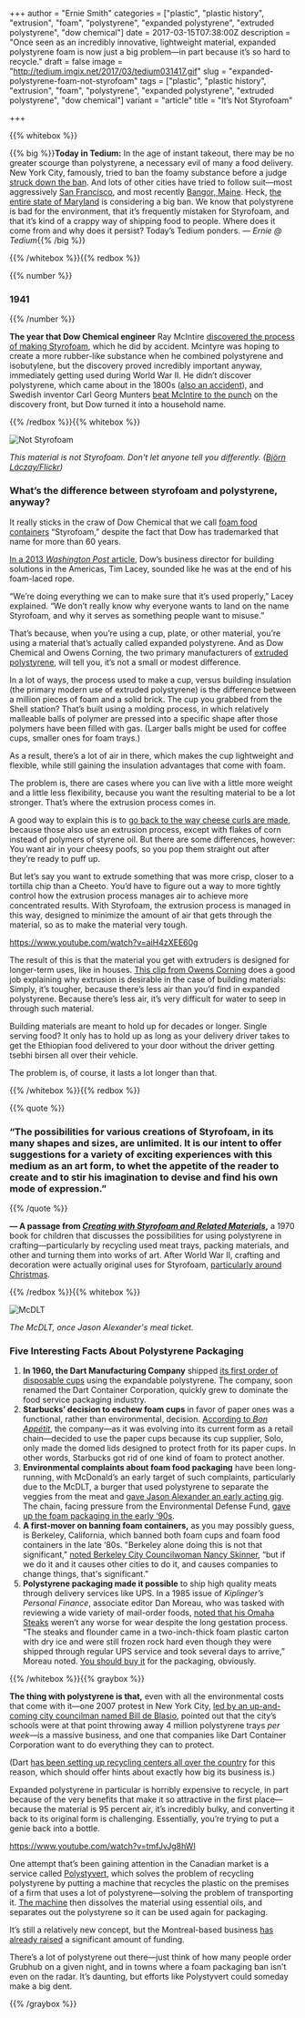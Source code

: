 +++
author = "Ernie Smith"
categories = ["plastic", "plastic history", "extrusion", "foam", "polystyrene", "expanded polystyrene", "extruded polystyrene", "dow chemical"]
date = 2017-03-15T07:38:00Z
description = "Once seen as an incredibly innovative, lightweight material, expanded polystyrene foam is now just a big problem—in part because it’s so hard to recycle."
draft = false
image = "http://tedium.imgix.net/2017/03/tedium031417.gif"
slug = "expanded-polystyrene-foam-not-styrofoam"
tags = ["plastic", "plastic history", "extrusion", "foam", "polystyrene", "expanded polystyrene", "extruded polystyrene", "dow chemical"]
variant = "article"
title = "It’s Not Styrofoam"

+++

{{% whitebox %}}

{{% big %}}**Today in Tedium:** In the age of instant takeout, there may be no greater scourge than polystyrene, a necessary evil of many a food delivery. New York City, famously, tried to ban the foamy substance before a judge [struck down the ban](https://www.nytimes.com/2015/09/23/nyregion/judge-strikes-down-new-york-citys-ban-on-foam-food-containers.html?_r=0). And lots of other cities have tried to follow suit—most aggressively [San Francisco](http://www.sfchronicle.com/opinion/editorials/article/SF-bans-Styrofoam-and-other-cities-should-follow-8353106.php), and most recently [Bangor, Maine](http://bangordailynews.com/2017/03/08/news/bangor/eco-harmful-styrofoam-cups-containers-could-be-banned-in-bangor/). Heck, [the entire state of Maryland](http://baltimore.cbslocal.com/2017/03/10/bill-may-ban-foam-to-go-food-containers-in-maryland/) is considering a big ban. We know that polystyrene is bad for the environment, that it’s frequently mistaken for Styrofoam, and that it’s kind of a crappy way of shipping food to people. Where does it come from and why does it persist? Today’s Tedium ponders. *— Ernie @ Tedium*{{% /big %}}


{{% /whitebox %}}{{% redbox %}}

{{% number %}}
### 1941
{{% /number %}}

**The year that Dow Chemical engineer** Ray McIntire [discovered the process of making Styrofoam](http://building.dow.com/ap/en/news/20080702.htm), which he did by accident. Mcintyre was hoping to create a more rubber-like substance when he combined polystyrene and isobutylene, but the discovery proved incredibly important anyway, immediately getting used during World War II. He didn’t discover polystyrene, which came about in the 1800s ([also an accident](https://www.thoughtco.com/invention-of-polystyrene-and-styrofoam-1992332)), and Swedish inventor Carl Georg Munters [beat McIntire to the punch](https://www.munters.com/en/news/global-news/2017/ashraepioneer/) on the discovery front, but Dow turned it into a household name.

{{% /redbox %}}{{% whitebox %}}

![Not Styrofoam](http://tedium.imgix.net/2017/03/0314_notstyrofoam.jpg)

*This material is not Styrofoam. Don't let anyone tell you differently. ([Björn Láczay/Flickr](https://www.flickr.com/photos/dustpuppy/19352539/))*

### What’s the difference between styrofoam and polystyrene, anyway?

It really sticks in the craw of Dow Chemical that we call [foam food containers](http://amzn.to/2mr9iVU) “Styrofoam,” despite the fact that Dow has trademarked that name for more than 60 years.

[In a 2013 *Washington Post* article](https://www.washingtonpost.com/news/wonk/wp/2013/12/18/you-have-never-actually-used-a-styrofoam-cup-plate-or-takeout-box/?utm_term=.e299ad1e9978), Dow’s business director for building solutions in the Americas, Tim Lacey, sounded like he was at the end of his foam-laced rope.

“We’re doing everything we can to make sure that it’s used properly,” Lacey explained. “We don’t really know why everyone wants to land on the name Styrofoam, and why it serves as something people want to misuse.”

That’s because, when you’re using a cup, plate, or other material, you’re using a material that’s actually called expanded polystyrene. And as Dow Chemical and Owens Corning, the two primary manufacturers of [extruded polystyrene](http://amzn.to/2mrqJWa), will tell you, it’s not a small or modest difference.

In a lot of ways, the process used to make a cup, versus building insulation (the primary modern use of extruded polystyrene) is the difference between a million pieces of foam and a solid brick. The cup you grabbed from the Shell station? That’s built using a molding process, in which relatively malleable balls of polymer are pressed into a specific shape after those polymers have been filled with gas. (Larger balls might be used for coffee cups, smaller ones for foam trays.)

As a result, there’s a lot of air in there, which makes the cup lightweight and flexible, while still gaining the insulation advantages that come with foam.

The problem is, there are cases where you can live with a little more weight and a little less flexibility, because you want the resulting material to be a lot stronger. That’s where the extrusion process comes in.

A good way to explain this is to [go back to the way cheese curls are made](http://tedium.co/2016/11/10/cheese-curls-creation-story/), because those also use an extrusion process, except with flakes of corn instead of polymers of styrene oil. But there are some differences, however: You want air in your cheesy poofs, so you pop them straight out after they’re ready to puff up. 

But let’s say you want to extrude something that was more crisp, closer to a tortilla chip than a Cheeto. You’d have to figure out a way to more tightly control how the extrusion process manages air to achieve more concentrated results. With Styrofoam, the extrusion process is managed in this way, designed to minimize the amount of air that gets through the material, so as to make the material very tough.

https://www.youtube.com/watch?v=aiH4zXEE60g

The result of this is that the material you get with extruders is designed for longer-term uses, like in houses. [This clip from Owens Corning](https://www.youtube.com/watch?v=aiH4zXEE60g) does a good job explaining why extrusion is desirable in the case of building materials: Simply, it’s tougher, because there’s less air than you’d find in expanded polystyrene. Because there’s less air, it’s very difficult for water to seep in through such material.

Building materials are meant to hold up for decades or longer. Single serving food? It only has to hold up as long as your delivery driver takes to get the Ethiopian food delivered to your door without the driver getting tsebhi birsen all over their vehicle.

The problem is, of course, it lasts a lot longer than that.

{{% /whitebox %}}{{% redbox %}}

{{% quote %}}
### “The possibilities for various creations of Styrofoam, in its many shapes and sizes, are unlimited. It is our intent to offer suggestions for a variety of exciting experiences with this medium as an art form, to whet the appetite of the reader to create and to stir his imagination to devise and find his own mode of expression.”
{{% /quote %}}

**— A passage from [*Creating with Styrofoam and Related Materials*](https://openlibrary.org/works/OL4097114W/Creating_with_styrofoam_and_related_materials),** a 1970 book for children that discusses the possibilities for using polystyrene in crafting—particularly by recycling used meat trays, packing materials, and other  and turning them into works of art. After World War II, crafting and decoration were actually original uses for Styrofoam, [particularly around Christmas](https://archive.org/details/MakingChristmasTreeOrnaments). 

{{% /redbox %}}{{% whitebox %}}

![McDLT](http://tedium.imgix.net/2017/03/0314_McDLT.jpg)

*The McDLT, once Jason Alexander's meal ticket.*

### Five Interesting Facts About Polystyrene Packaging

1. **In 1960, the Dart Manufacturing Company** shipped [its first order of disposable cups](https://www.dartcontainer.com/about-us/) using the expandable polystyrene. The company, soon renamed the Dart Container Corporation, quickly grew to dominate the food service packaging industry.
2. **Starbucks’ decision to eschew foam cups** in favor of paper ones was a functional, rather than environmental, decision. [According to *Bon Appétit*](http://www.bonappetit.com/entertaining-style/trends-news/article/disposable-coffee-cup-history), the company—as it was evolving into its current form as a retail chain—decided to use the paper cups because its cup supplier, Solo, only made the domed lids designed to protect froth for its paper cups. In other words, Starbucks got rid of one kind of foam to protect another.
3. **Environmental complaints about foam food packaging** have been long-running, with McDonald’s an early target of such complaints, particularly due to the McDLT, a burger that used polystyrene to separate the veggies from the meat and [gave Jason Alexander an early acting gig](https://www.youtube.com/watch?v=tJGfNX7aCzk). The chain, facing pressure from the Environmental Defense Fund, [gave up the foam packaging in the early ‘90s](http://articles.latimes.com/1990-11-02/news/mn-3711_1_foam-packages).
4. **A first-mover on banning foam containers,** as you may possibly guess, is Berkeley, California, which banned both foam cups and foam food containers in the late ‘80s. "Berkeley alone doing this is not that significant," [noted Berkeley City Councilwoman Nancy Skinner](http://articles.latimes.com/1988-06-16/news/mn-6881_1_foam-food-containers), “but if we do it and it causes other cities to do it, and causes companies to change things, that's significant.”
5. **Polystyrene packaging made it possible** to ship high quality meats through delivery services like UPS. In a 1985 issue of *Kiplinger’s Personal Finance*, associate editor Dan Moreau, who was tasked with reviewing a wide variety of mail-order foods, [noted that his Omaha Steaks](https://books.google.com/books?id=LQUEAAAAMBAJ&pg=PA44) weren’t any worse for wear despite the long gestation process. “The steaks and flounder came in a two-inch-thick foam plastic carton with dry ice and were still frozen rock hard even though they were shipped through regular UPS service and took several days to arrive,” Moreau noted. [You should buy it](http://amzn.to/2nDtVOG) for the packaging, obviously.

{{% /whitebox %}}{{% graybox %}}

**The thing with polystyrene is that,** even with all the environmental costs that come with it—one 2007 protest in New York City, [led by an up-and-coming city councilman named Bill de Blasio](https://cityroom.blogs.nytimes.com/2007/06/27/4-million-styrofoam-trays-a-week/), pointed out that the city’s schools were at that point throwing away 4 million polystyrene trays *per week*—is a massive business, and one that companies like Dart Container Corporation want to do everything they can to protect.

(Dart [has been setting up recycling centers all over the country](https://www.dartcontainer.com/environment/ps-foam-recycling/) for this reason, which should offer hints about exactly how big its business is.)

Expanded polystyrene in particular is horribly expensive to recycle, in part because of the very benefits that make it so attractive in the first place—because the material is 95 percent air, it’s incredibly bulky, and converting it back to its original form is challenging. Essentially, you’re trying to put a genie back into a bottle.

https://www.youtube.com/watch?v=tmfJvJg8hWI

One attempt that’s been gaining attention in the Canadian market is a service called [Polystyvert](http://www.polystyvert.com/en/), which solves the problem of recycling polystyrene by putting a machine that recycles the plastic on the premises of a firm that uses a lot of polystyrene—solving the problem of transporting it. [The machine](https://www.youtube.com/watch?v=tmfJvJg8hWI) then dissolves the material using essential oils, and separates out the polystyrene so it can be used again for packaging.

It’s still a relatively new concept, but the Montreal-based business [has already raised](http://betakit.com/montreal-based-polystyvert-raises-4-9-million-from-cycle-capital-anges-quebec-members/) a significant amount of funding.

There’s a lot of polystyrene out there—just think of how many people order Grubhub on a given night, and in towns where a foam packaging ban isn’t even on the radar. It’s daunting, but efforts like Polystyvert could someday make a big dent.


{{% /graybox %}}